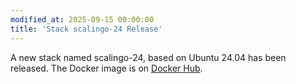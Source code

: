 ```yaml
---
modified_at: 2025-09-15 00:00:00
title: 'Stack scalingo-24 Release'
---
```


A new stack named scalingo-24, based on Ubuntu 24.04 has been released. The Docker image is on [Docker Hub](https://hub.docker.com/r/scalingo/scalingo-24).
